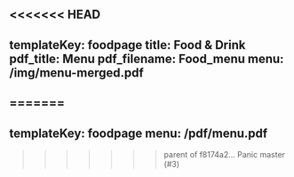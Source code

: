 <<<<<<< HEAD
---
templateKey: foodpage
title: Food & Drink
pdf_title: Menu
pdf_filename: Food_menu
menu: /img/menu-merged.pdf
---

=======
---
templateKey: foodpage
menu: /pdf/menu.pdf
---
>>>>>>> parent of f8174a2... Panic master (#3)
